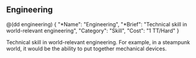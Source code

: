 ## Engineering

@(dd engineering)
{ 
  "*Name": "Engineering",
  "*Brief": "Technical skill in world-relevant engineering",
  "Category": "Skill",
  "Cost": "1 TT/Hard"
}

Technical skill in world-relevant engineering. For example,
in a steampunk world, it would be the ability to put together
mechanical devices. 
